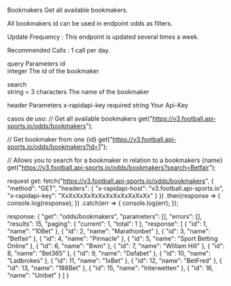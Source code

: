 Bookmakers
Get all available bookmakers.

All bookmakers id can be used in endpoint odds as filters.

Update Frequency : This endpoint is updated several times a week.

Recommended Calls : 1 call per day.

query Parameters
id	
integer
The id of the bookmaker

search	
string = 3 characters
The name of the bookmaker

header Parameters
x-rapidapi-key
required
string
Your Api-Key


casos de uso:
// Get all available bookmakers
get("https://v3.football.api-sports.io/odds/bookmakers");

// Get bookmaker from one {id}
get("https://v3.football.api-sports.io/odds/bookmakers?id=1");

// Allows you to search for a bookmaker in relation to a bookmakers {name}
get("https://v3.football.api-sports.io/odds/bookmakers?search=Betfair");


request get:
fetch("https://v3.football.api-sports.io/odds/bookmakers", {
	"method": "GET",
	"headers": {
		"x-rapidapi-host": "v3.football.api-sports.io",
		"x-rapidapi-key": "XxXxXxXxXxXxXxXxXxXxXxXx"
	}
})
.then(response => {
	console.log(response);
})
.catch(err => {
	console.log(err);
});



response:
{
  "get": "odds/bookmakers",
  "parameters": [],
  "errors": [],
  "results": 15,
  "paging": {
    "current": 1,
    "total": 1
  },
  "response": [
    {
      "id": 1,
      "name": "10Bet"
    },
    {
      "id": 2,
      "name": "Marathonbet"
    },
    {
      "id": 3,
      "name": "Betfair"
    },
    {
      "id": 4,
      "name": "Pinnacle"
    },
    {
      "id": 5,
      "name": "Sport Betting Online"
    },
    {
      "id": 6,
      "name": "Bwin"
    },
    {
      "id": 7,
      "name": "William Hill"
    },
    {
      "id": 8,
      "name": "Bet365"
    },
    {
      "id": 9,
      "name": "Dafabet"
    },
    {
      "id": 10,
      "name": "Ladbrokes"
    },
    {
      "id": 11,
      "name": "1xBet"
    },
    {
      "id": 12,
      "name": "BetFred"
    },
    {
      "id": 13,
      "name": "188Bet"
    },
    {
      "id": 15,
      "name": "Interwetten"
    },
    {
      "id": 16,
      "name": "Unibet"
    }
  ]
}